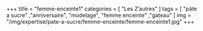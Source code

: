 +++
title = "femme-enceinte1"
categories = [ "Les Z’autres" ]
tags = [ "pâte a sucre" ,"anniversaire", "modelage", "femme enceinte" ,"gateau" ]
img = "/img/expertise/pate-a-sucre/femme-enceinte/femme-enceinte1.jpg"
+++